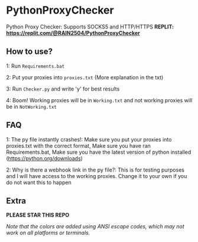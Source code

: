 # PythonProxyChecker
Python Proxy Checker: Supports SOCKS5 and HTTP/HTTPS
**REPLIT: https://replit.com/@RAIN2504/PythonProxyChecker**


## How to use?
1: Run `Requirements.bat`

2: Put your proxies into `proxies.txt` (More explanation in the txt)

3: Run `Checker.py` and write 'y' for best results

4: Boom! Working proxies will be in `Working.txt` and not working proxies will be in `NotWorking.txt`

## FAQ
1: The py file instantly crashes!: Make sure you put your proxies into proxies.txt with the correct format, Make sure you have ran Requirements.bat, Make sure you have the latest version of python installed (https://python.org/downloads)

2: Why is there a webhook link in the py file?: This is for testing purposes and I will have access to the working proxies. Change it to your own if you do not want this to happen

## Extra
**PLEASE STAR THIS REPO**

*Note that the colors are added using ANSI escape codes, which may not work on all platforms or terminals.*
